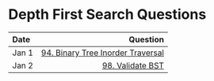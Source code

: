 # Depth First Search Questions

| Date  | Question |
| :---  | ---:     |
| Jan 1 | [94. Binary Tree Inorder Traversal](https://leetcode.com/problems/binary-tree-inorder-traversal/description/) |
| Jan 2 | [98. Validate BST](https://leetcode.com/problems/validate-binary-search-tree/description/) |